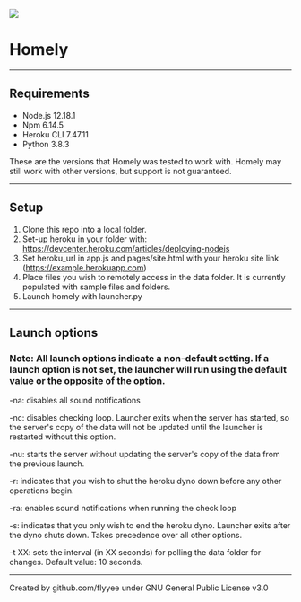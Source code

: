 ![](https://i.imgur.com/pUq7er4.png)

# Homely

---

## Requirements

- Node.js 12.18.1
- Npm 6.14.5
- Heroku CLI 7.47.11
- Python 3.8.3

These are the versions that Homely was tested to work with. Homely may still work with other versions, but support is not guaranteed.

---

## Setup

1. Clone this repo into a local folder.
2. Set-up heroku in your folder with: https://devcenter.heroku.com/articles/deploying-nodejs
3. Set heroku_url in app.js and pages/site.html with your heroku site link (https://example.herokuapp.com)
4. Place files you wish to remotely access in the data folder. It is currently populated with sample files and folders.
5. Launch homely with launcher.py

---

## Launch options

### Note:  All launch options indicate a non-default setting. If a launch option is not set, the launcher will run using the default value or the opposite of the option.

-na: disables all sound notifications

-nc: disables checking loop. Launcher exits when the server has started, so the server's copy of the data will not be updated until the launcher is restarted without this option.

-nu: starts the server without updating the server's copy of the data from the previous launch.

-r: indicates that you wish to shut the heroku dyno down before any other operations begin.

-ra: enables sound notifications when running the check loop

-s: indicates that you only wish to end the heroku dyno. Launcher exits after the dyno shuts down. Takes precedence over all other options.

-t XX: sets the interval (in XX seconds) for polling the data folder for changes. Default value: 10 seconds.

---

Created by github.com/flyyee under GNU General Public License v3.0